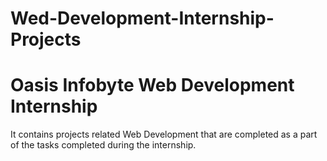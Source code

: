# Wed-Development-Internship-Projects
# Oasis Infobyte Web Development Internship
It contains projects related Web Development that are completed as a part of the tasks completed during the internship.
